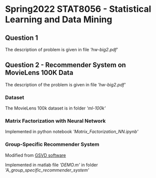 # Spring2022 STAT8056 - Statistical Learning and Data Mining

## Question 1

The description of problem is given in file *'hw-big2.pdf'*

## Question 2 - Recommender System on MovieLens 100K Data

The description of the problem is given in file *'hw-big2.pdf'*

### Dataset

The MovieLens 100k dataset is in folder *'ml-100k'*

### Matrix Factorization with Neural Network

Implemented in python notebook *'Matrix_Factorization_NN.ipynb'*

### Group-Specific Recommender System

Modified from [GSVD software](https://sites.google.com/site/xuanbigts/software) 

Implemented in matlab file *'DEMO.m'* in folder *'A_group_specific_recommender_system'*